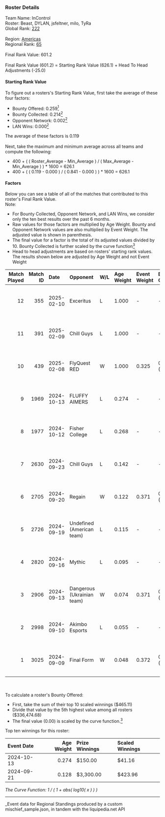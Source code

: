 ### Roster Details<br />
Team Name: InControl<br />
Roster: Beast, DYLAN, jsfeltner, milo, TyRa<br />
Global Rank: [222](../../standings_global_2025_03_01.md)<br />
<br />
Region: [Americas]( ../../standings_americas_2025_03_01.md)<br />
Regional Rank: [65]( ../../standings_americas_2025_03_01.md)<br />
<br />
Final Rank Value:  601.2<br />
<br />
Final Rank Value (601.2) = Starting Rank Value (626.1) + Head To Head Adjustments (-25.0)<br />

#### Starting Rank Value<br />
To figure out a rosters's Starting Rank Value, first take the average of these four factors:<br />
- Bounty Offered: 0.259[<sup>1</sup>](#table2)
- Bounty Collected: 0.214[<sup>2</sup>](#table1)
- Opponent Network: 0.002[<sup>2</sup>](#table1)
- LAN Wins: 0.000[<sup>2</sup>](#table1)

The average of these factors is 0.119<br />
<br />
Next, take the maximum and minimum average across all teams and compute the following:<br />
- 400 + ( ( Roster_Average - Min_Average ) / ( Max_Average - Min_Average ) ) * 1600 = 626.1
- 400 + ( ( 0.119 - 0.000 ) / ( 0.841 - 0.000 ) ) * 1600 = 626.1


#### Factors<br />
Below you can see a table of all of the matches that contributed to this roster's Final Rank Value.<br />
Note:<br />

- For Bounty Collected, Opponent Network, and LAN Wins, we consider only the ten best results over the past 6 months.
- Raw values for those factors are multiplied by Age Weight. Bounty and Opponent Network values are also multiplied by Event Weight. The adjusted value is shown in parenthesis.
- The final value for a factor is the total of its adjusted values divided by 10. Bounty Collected is further scaled by the curve function[<sup>3</sup>](#curveFunction)
- Head to head adjustments are based on rosters' starting rank values. The results shown below are adjusted by Age Weight and not Event Weight
<span id="table1"></span><br />


| Match Played | Match ID | Date       | Opponent                   | W/L | Age Weight | Event Weight | Bounty Collected | Opponent Network | LAN Wins  | H2H Adj. | Roster                                |
| -: | -: | :- | :- | :- | :- | :- | :- | :- | :- | -: | :- |
|           12 |      355 | 2025-02-10 | Exceritus                  | L   | 1.000      | -            | -                | -                | -         |   -15.99 | Beast, DYLAN, jsfeltner, milo, TyRa   |
|           11 |      391 | 2025-02-09 | Chill Guys                 | L   | 1.000      | -            | -                | -                | -         |   -14.53 | Beast, DYLAN, jsfeltner, milo, TyRa   |
|           10 |      439 | 2025-02-08 | FlyQuest RED               | W   | 1.000      | 0.325        | 0.007 (0.002)    | 0.052 (0.017)    | 0 (0.000) |    15.93 | Beast, DYLAN, jsfeltner, milo, TyRa   |
|            9 |     1969 | 2024-10-13 | FLUFFY AIMERS              | L   | 0.274      | -            | -                | -                | -         |    -2.41 | Andrew, DYLAN, jsfeltner, mason, TyRa |
|            8 |     1977 | 2024-10-12 | Fisher College             | L   | 0.268      | -            | -                | -                | -         |    -2.94 | Andrew, DYLAN, jsfeltner, mason, TyRa |
|            7 |     2630 | 2024-09-23 | Chill Guys                 | L   | 0.142      | -            | -                | -                | -         |    -2.14 | DYLAN, FIEND, jsfeltner, mason, TyRa  |
|            6 |     2705 | 2024-09-20 | Regain                     | W   | 0.122      | 0.371        | 0.000 (0.000)    | 0.005 (0.000)    | 0 (0.000) |     0.86 | DYLAN, FIEND, jsfeltner, mason, TyRa  |
|            5 |     2726 | 2024-09-19 | Undefined (American team)  | L   | 0.115      | -            | -                | -                | -         |    -1.87 | DYLAN, FIEND, jsfeltner, mason, TyRa  |
|            4 |     2820 | 2024-09-16 | Mythic                     | L   | 0.095      | -            | -                | -                | -         |    -2.05 | DYLAN, FIEND, jsfeltner, mason, TyRa  |
|            3 |     2906 | 2024-09-13 | Dangerous (Ukrainian team) | W   | 0.074      | 0.371        | 0.000 (0.000)    | 0.000 (0.000)    | 0 (0.000) |     0.51 | DYLAN, FIEND, jsfeltner, mason, TyRa  |
|            2 |     2998 | 2024-09-10 | Akimbo Esports             | L   | 0.055      | -            | -                | -                | -         |    -0.88 | DYLAN, FIEND, jsfeltner, mason, TyRa  |
|            1 |     3025 | 2024-09-09 | Final Form                 | W   | 0.048      | 0.372        | 0.000 (0.000)    | 0.000 (0.000)    | 0 (0.000) |     0.52 | DYLAN, FIEND, jsfeltner, mason, TyRa  |

<br />
<span id="table2"></span><br />
To calculate a roster's Bounty Offered:<br />

- First, take the sum of their top 10 scaled winnings ($465.11)
- Divide that value by the 5th highest value among all rosters ($336,474.68)
- The final value (0.00) is scaled by the curve function.[<sup>3</sup>](#curveFunction)

Top ten winnings for this roster:<br />

| Event Date | Age Weight | Prize Winnings | Scaled Winnings |
| :- | -: | :- | :- |
| 2024-10-13 |      0.274 | $150.00        | $41.16          |
| 2024-09-21 |      0.128 | $3,300.00      | $423.96         |


<span id="curveFunction"></span>_The Curve Function: 1 / ( 1 + abs( log10( x ) ) )_<br />

---
_Event data for Regional Standings produced by a custom mischief_sample.json, in tandem with the liquipedia.net API<br />

